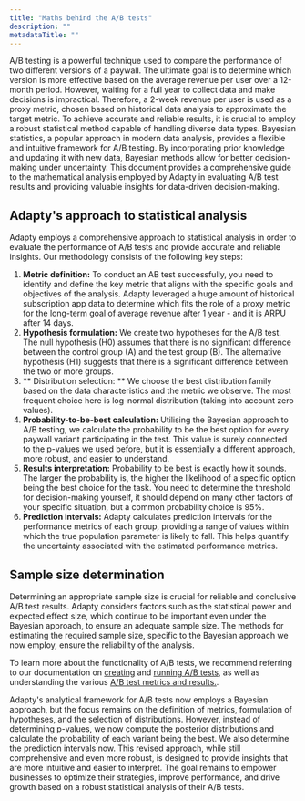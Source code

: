 ```yaml
---
title: "Maths behind the A/B tests"
description: ""
metadataTitle: ""
---
```


A/B testing is a powerful technique used to compare the performance of two different versions of a paywall. The ultimate goal is to determine which version is more effective based on the average revenue per user over a 12-month period. However, waiting for a full year to collect data and make decisions is impractical. Therefore, a 2-week revenue per user is used as a proxy metric, chosen based on historical data analysis to approximate the target metric. To achieve accurate and reliable results, it is crucial to employ a robust statistical method capable of handling diverse data types. Bayesian statistics, a popular approach in modern data analysis, provides a flexible and intuitive framework for A/B testing. By incorporating prior knowledge and updating it with new data, Bayesian methods allow for better decision-making under uncertainty. This document provides a comprehensive guide to the mathematical analysis employed by Adapty in evaluating A/B test results and providing valuable insights for data-driven decision-making.

## Adapty's approach to statistical analysis

Adapty employs a comprehensive approach to statistical analysis in order to evaluate the performance of A/B tests and provide accurate and reliable insights. Our methodology consists of the following key steps:

1. **Metric definition:** To conduct an AB test successfully, you need to identify and define the key metric that aligns with the specific goals and objectives of the analysis. Adapty leveraged a huge amount of historical subscription app data to determine which fits the role of a proxy metric for the long-term goal of average revenue after 1 year - and it is ARPU after 14 days.
2. **Hypothesis formulation:** We create two hypotheses for the A/B test. The null hypothesis (H0) assumes that there is no significant difference between the control group (A) and the test group (B). The alternative hypothesis (H1) suggests that there is a significant difference between the two or more groups.
3. ** Distribution selection: ** We choose the best distribution family based on the data characteristics and the metric we observe. The most frequent choice here is log-normal distribution (taking into account zero values).
4. **Probability-to-be-best calculation:** Utilising the Bayesian approach to A/B testing, we calculate the probability to be the best option for every paywall variant participating in the test. This value is surely connected to the p-values we used before, but it is essentially a different approach, more robust, and easier to understand.
5. **Results interpretation:** Probability to be best is exactly how it sounds. The larger the probability is, the higher the likelihood of a specific option being the best choice for the task. You need to determine the threshold for decision-making yourself, it should depend on many other factors of your specific situation, but a common probability choice is 95%.
6. **Prediction intervals:** Adapty calculates prediction intervals for the performance metrics of each group, providing a range of values within which the true population parameter is likely to fall. This helps quantify the uncertainty associated with the estimated performance metrics.

## Sample size determination

Determining an appropriate sample size is crucial for reliable and conclusive A/B test results. Adapty considers factors such as the statistical power and expected effect size, which continue to be important even under the Bayesian approach, to ensure an adequate sample size. The methods for estimating the required sample size, specific to the Bayesian approach we now employ, ensure the reliability of the analysis.

To learn more about the functionality of A/B tests, we recommend referring to our documentation on [creating](ab-tests) and [running A/B tests](run_stop_ab_tests), as well as understanding the various [A/B test metrics and results.](results-and-metrics).

Adapty's analytical framework for A/B tests now employs a Bayesian approach, but the focus remains on the definition of metrics, formulation of hypotheses, and the selection of distributions. However, instead of determining p-values, we now compute the posterior distributions and calculate the probability of each variant being the best. We also determine the prediction intervals now. This revised approach, while still comprehensive and even more robust, is designed to provide insights that are more intuitive and easier to interpret. The goal remains to empower businesses to optimize their strategies, improve performance, and drive growth based on a robust statistical analysis of their A/B tests.